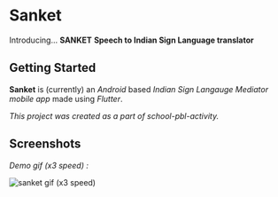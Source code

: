 # Sanket
Introducing... **SANKET**
**Speech to Indian Sign Language translator**

## Getting Started

**Sanket** is (currently) an _Android_ based _Indian Sign Langauge Mediator mobile app_ made using _Flutter_.

_This project was created as a part of school-pbl-activity._

## Screenshots 
_Demo gif (x3 speed) :_

![sanket gif (x3 speed)](https://user-images.githubusercontent.com/69296480/162811291-02ae9c88-8bef-479b-b13d-e5e2e27a92e0.gif)

